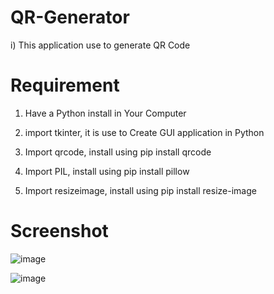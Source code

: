 # QR-Generator

i) This application use to generate QR Code

# Requirement

1) Have a Python install in Your Computer

2) import tkinter, it is use to Create GUI application in Python 

3) Import qrcode, install using pip install qrcode

4) Import PIL, install using pip install pillow

5) Import resizeimage, install using pip install resize-image

# Screenshot
![image](https://user-images.githubusercontent.com/76477667/127761876-531ae86c-9ced-4f90-ac8d-ba20eaa0d473.png)

![image](https://user-images.githubusercontent.com/76477667/127761905-6acb19f1-cc5b-4c9e-9f74-5ea15e389a72.png)
